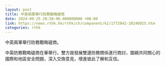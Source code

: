 ```yaml
---
layout: post
title: 中英兩軍舉行防務戰略磋商
date: 2024-09-25 20:58:06.000000000 +08:00
link: https://news.rthk.hk/rthk/ch/component/k2/1772042-20240925.htm
categories: rthk
---
```


中英兩軍舉行防務戰略磋商。

中英防務戰略磋商在華舉行。雙方就發展雙邊防務關係進行商討，圍繞共同關心的國際和地區安全問題，深入交換意見，增進彼此了解和互信。
